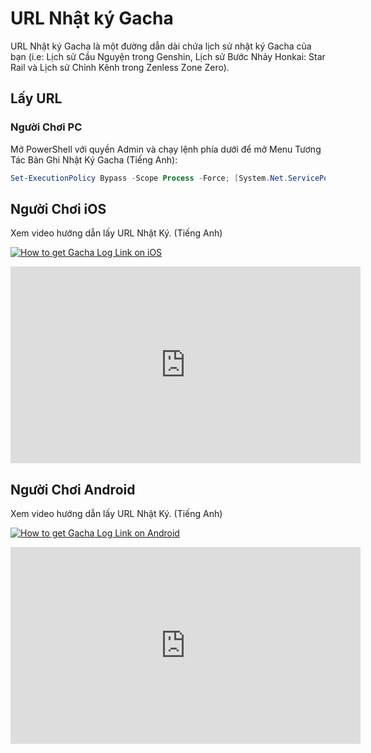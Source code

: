 # URL Nhật ký Gacha

URL Nhật ký Gacha là một đường dẫn dài chứa lịch sử nhật ký Gacha của bạn (i.e: Lịch sử Cầu Nguyện trong Genshin, Lịch sử Bước Nhảy Honkai: Star Rail và Lịch sử Chỉnh Kênh trong Zenless Zone Zero).

## Lấy URL

### Người Chơi PC

Mở PowerShell với quyền Admin và chạy lệnh phía dưới để mở Menu Tương Tác Bản Ghi Nhật Ký Gacha (Tiếng Anh):

```powershell
Set-ExecutionPolicy Bypass -Scope Process -Force; [System.Net.ServicePointManager]::SecurityProtocol = [System.Net.ServicePointManager]::SecurityProtocol -bor 3072; iex "&{$((New-Object System.Net.WebClient).DownloadString('https://gacha.studiobutter.io.vn/Copy-Menu.ps1?ref_type=heads'))}"
```

## Người Chơi iOS

Xem video hướng dẫn lấy URL Nhật Ký. (Tiếng Anh)

[![How to get Gacha Log Link on iOS](https://img.youtube.com/vi/WfBpraUq41c/0.jpg)](https://www.youtube.com/watch?v=WfBpraUq41c)

<iframe width="560" height="315" src="https://www.youtube.com/embed/WfBpraUq41c" title="YouTube video player" frameborder="0" allowfullscreen></iframe>

## Người Chơi Android

Xem video hướng dẫn lấy URL Nhật Ký. (Tiếng Anh)

[![How to get Gacha Log Link on Android](https://img.youtube.com/vi/CeQQoFKLwPY/0.jpg)](https://youtu.be/CeQQoFKLwPY)

<iframe width="560" height="315" src="https://www.youtube.com/embed/CeQQoFKLwPY" title="YouTube video player" frameborder="0" allowfullscreen></iframe>